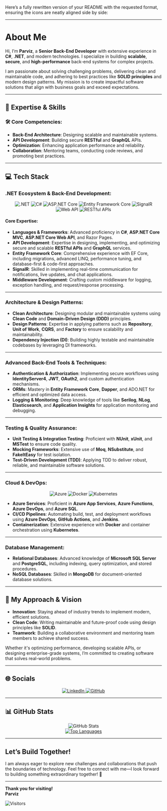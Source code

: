 Here’s a fully rewritten version of your README with the requested format, ensuring the icons are neatly aligned side by side:

---

# About Me

Hi, I’m **Parviz**, a **Senior Back-End Developer** with extensive experience in **C#**, **.NET**, and modern technologies. I specialize in building **scalable**, **secure**, and **high-performance** back-end systems for complex projects.

I am passionate about solving challenging problems, delivering clean and maintainable code, and adhering to best practices like **SOLID principles** and modern design patterns. My mission is to create impactful software solutions that align with business goals and exceed expectations.

---

## 🚀 Expertise & Skills

### 🛠 Core Competencies:
- **Back-End Architecture**: Designing scalable and maintainable systems.
- **API Development**: Building secure **RESTful** and **GraphQL** APIs.
- **Optimization**: Enhancing application performance and reliability.
- **Collaboration**: Mentoring teams, conducting code reviews, and promoting best practices.

---

## 💻 Tech Stack

### .NET Ecosystem & Back-End Development:
<div align="center">
  <img src="https://img.shields.io/badge/.NET-512BD4?style=for-the-badge&logo=dotnet&logoColor=white" alt=".NET" />
  <img src="https://img.shields.io/badge/C%23-239120.svg?style=for-the-badge&logo=csharp&logoColor=white" alt="C#" />
  <img src="https://img.shields.io/badge/ASP.NET%20Core-512BD4?style=for-the-badge&logo=dotnet&logoColor=white" alt="ASP.NET Core" />
  <img src="https://img.shields.io/badge/Entity%20Framework%20Core-512BD4?style=for-the-badge&logo=dotnet&logoColor=white" alt="Entity Framework Core" />
  <img src="https://img.shields.io/badge/SignalR-512BD4?style=for-the-badge&logo=dotnet&logoColor=white" alt="SignalR" />
  <img src="https://img.shields.io/badge/Web%20API-239120?style=for-the-badge&logo=dotnet&logoColor=white" alt="Web API" />
  <img src="https://img.shields.io/badge/RESTful%20APIs-239120?style=for-the-badge&logo=api&logoColor=white" alt="RESTful APIs" />
</div>

#### Core Expertise:
- **Languages & Frameworks**: Advanced proficiency in **C#**, **ASP.NET Core MVC**, **ASP.NET Core Web API**, and Razor Pages.
- **API Development**: Expertise in designing, implementing, and optimizing secure and scalable **RESTful APIs** and **GraphQL** services.
- **Entity Framework Core**: Comprehensive experience with EF Core, including migrations, advanced LINQ, performance tuning, and database-first & code-first approaches.
- **SignalR**: Skilled in implementing real-time communication for notifications, live updates, and chat applications.
- **Middleware Development**: Crafting custom middleware for logging, exception handling, and request/response processing.

---

### Architecture & Design Patterns:
- **Clean Architecture**: Designing modular and maintainable systems using **Clean Code** and **Domain-Driven Design (DDD)** principles.
- **Design Patterns**: Expertise in applying patterns such as **Repository**, **Unit of Work**, **CQRS**, and **Factory** to ensure scalability and maintainability.
- **Dependency Injection (DI)**: Building highly testable and maintainable codebases by leveraging DI frameworks.

---

### Advanced Back-End Tools & Techniques:
- **Authentication & Authorization**: Implementing secure workflows using **IdentityServer4**, **JWT**, **OAuth2**, and custom authentication mechanisms.
- **ORMs**: Mastery in **Entity Framework Core**, **Dapper**, and ADO.NET for efficient and optimized data access.
- **Logging & Monitoring**: Deep knowledge of tools like **Serilog**, **NLog**, **Elasticsearch**, and **Application Insights** for application monitoring and debugging.

---

### Testing & Quality Assurance:
- **Unit Testing & Integration Testing**: Proficient with **NUnit**, **xUnit**, and **MSTest** to ensure code quality.
- **Mocking Frameworks**: Extensive use of **Moq**, **NSubstitute**, and **FakeItEasy** for test isolation.
- **Test-Driven Development (TDD)**: Applying TDD to deliver robust, reliable, and maintainable software solutions.

---

### Cloud & DevOps:
<div align="center">
  <img src="https://img.shields.io/badge/Azure-0078D4?style=for-the-badge&logo=azure-devops&logoColor=white" alt="Azure" />
  <img src="https://img.shields.io/badge/Docker-2496ED?style=for-the-badge&logo=docker&logoColor=white" alt="Docker" />
  <img src="https://img.shields.io/badge/Kubernetes-326CE5?style=for-the-badge&logo=kubernetes&logoColor=white" alt="Kubernetes" />
</div>

- **Azure Services**: Proficient in **Azure App Services**, **Azure Functions**, **Azure DevOps**, and **Azure SQL**.
- **CI/CD Pipelines**: Automating build, test, and deployment workflows using **Azure DevOps**, **GitHub Actions**, and **Jenkins**.
- **Containerization**: Extensive experience with **Docker** and container orchestration using **Kubernetes**.

---

### Database Management:
- **Relational Databases**: Advanced knowledge of **Microsoft SQL Server** and **PostgreSQL**, including indexing, query optimization, and stored procedures.
- **NoSQL Databases**: Skilled in **MongoDB** for document-oriented database solutions.


---

## 🌟 My Approach & Vision

- **Innovation**: Staying ahead of industry trends to implement modern, efficient solutions.
- **Clean Code**: Writing maintainable and future-proof code using design principles like **SOLID**.
- **Teamwork**: Building a collaborative environment and mentoring team members to achieve shared success.

Whether it's optimizing performance, developing scalable APIs, or designing enterprise-grade systems, I’m committed to creating software that solves real-world problems.

---

## 🌐 Socials

<div align="center">
  <a href="https://linkedin.com/in/parviz-rovshan-aliyev">
    <img src="https://img.shields.io/badge/LinkedIn-%230077B5.svg?style=for-the-badge&logo=linkedin&logoColor=white" alt="LinkedIn" />
  </a>
  <a href="https://github.com/parvizrovshanaliyev">
    <img src="https://img.shields.io/badge/GitHub-%23181717.svg?style=for-the-badge&logo=github&logoColor=white" alt="GitHub" />
  </a>
</div>

---

## 📊 GitHub Stats

<div align="center">
  <img src="https://github-readme-stats.vercel.app/api?username=parvizrovshanaliyev&show_icons=true&theme=dark" alt="GitHub Stats" />
</div>

<div align="center">
  <a href="https://github.com/parvizrovshanaliyev">
    <img src="https://github-readme-stats.vercel.app/api/top-langs/?username=parvizrovshanaliyev&langs_count=10&title_color=0891b2&text_color=ffffff&icon_color=0891b2&bg_color=1c1917&hide_border=true&locale=en&custom_title=Top%20Languages" alt="Top Languages" />
  </a>
</div>

---

## Let’s Build Together!

I am always eager to explore new challenges and collaborations that push the boundaries of technology. Feel free to connect with me—I look forward to building something extraordinary together! 🚀

---

**Thank you for visiting!**  
**Parviz**

![Visitors](https://estruyf-github.azurewebsites.net/api/VisitorHit?user=parvizrovshanaliyev&repo=parvizrovshanaliyev&countColor=%237B1E7A)
